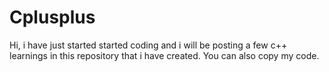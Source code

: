 # Cplusplus
Hi, i have just started started coding and i will be posting a few c++ learnings in this repository that i have created.
You can also copy my code.
